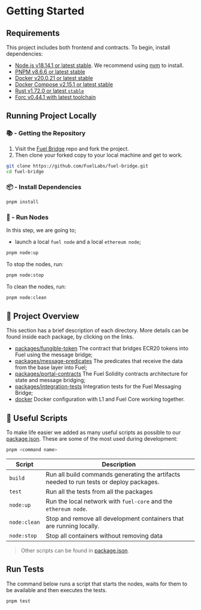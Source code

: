 # Getting Started

## Requirements

This project includes both frontend and contracts. To begin, install dependencies:

- [Node.js v18.14.1 or latest stable](https://nodejs.org/en/). We recommend using [nvm](https://github.com/nvm-sh/nvm) to install.
- [PNPM v8.6.6 or latest stable](https://pnpm.io/installation/)
- [Docker v20.0.21 or latest stable](https://docs.docker.com/get-docker/)
- [Docker Compose v2.15.1 or latest stable](https://docs.docker.com/get-docker/)
- [Rust v1.72.0 or latest `stable`](https://www.rust-lang.org/tools/install)
- [Forc v0.44.1 with latest toolchain](https://install.fuel.network/latest)

## Running Project Locally

### 📚 - Getting the Repository

1. Visit the [Fuel Bridge](https://github.com/FuelLabs/fuel-bridge) repo and fork the project.
2. Then clone your forked copy to your local machine and get to work.

```sh
git clone https://github.com/FuelLabs/fuel-bridge.git
cd fuel-bridge
```

### 📦 - Install Dependencies

```sh
pnpm install
```

### 📒 - Run Nodes

In this step, we are going to;

- launch a local `fuel node` and a local `ethereum node`;

```sh
pnpm node:up
```

To stop the nodes, run:

```sh
pnpm node:stop
```

To clean the nodes, run:

```sh
pnpm node:clean
```

## 📗 Project Overview

This section has a brief description of each directory. More details can be found inside each package, by clicking on the links.

- [packages/fungible-token](../packages/fungible-token/) The contract that bridges ECR20 tokens into Fuel using the message bridge;
- [packages/message-predicates](../packages/message-predicates/) The predicates that receive the data from the base layer into Fuel;
- [packages/portal-contracts](../packages/portal-contracts/) The Fuel Solidity contracts architecture for state and message bridging;
- [packages/integration-tests](../packages/integration-tests/) Integration tests for the Fuel Messaging Bridge;
- [docker](../docker/) Docker configuration with L1 and Fuel Core working together.

## 🧰 Useful Scripts

To make life easier we added as many useful scripts as possible to our [package.json](../package.json). These are some of the most used during development:

```sh
pnpm <command name>
```

| Script       | Description                                                                            |
| ------------ | -------------------------------------------------------------------------------------- |
| `build`      | Run all build commands generating the artifacts needed to run tests or deploy packages.|
| `test`       | Run all the tests from all the packages                                                |
| `node:up`    | Run the local network with `fuel-core` and the `ethereum node`.                        |
| `node:clean` | Stop and remove all development containers that are running locally.                   |
| `node:stop`  | Stop all containers without removing data                                              |

> Other scripts can be found in [package.json](../package.json).

## Run Tests

The command below runs a script that starts the nodes, waits for them to be available and then executes the tests.

```sh
pnpm test
```
